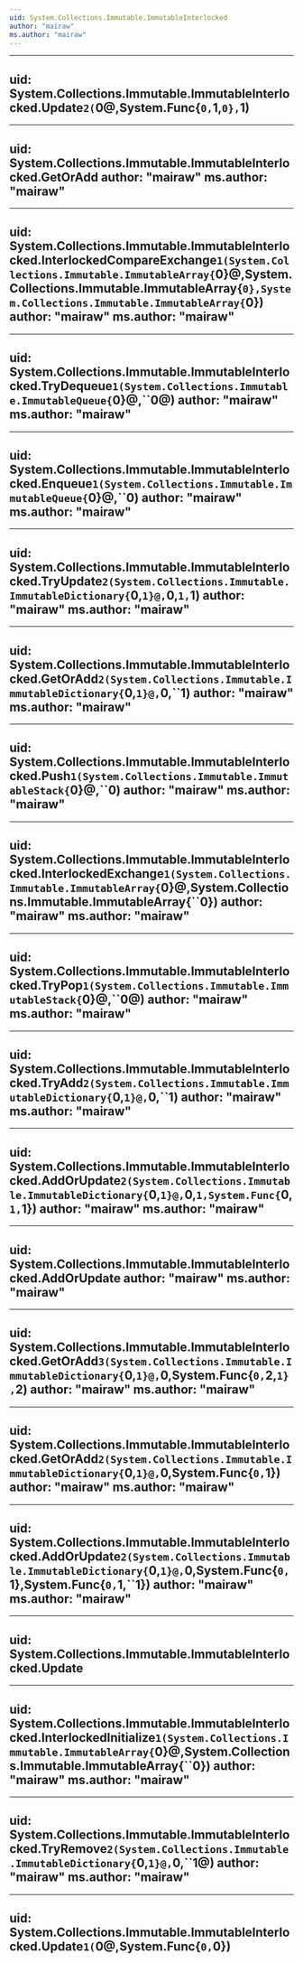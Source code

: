 ```yaml
---
uid: System.Collections.Immutable.ImmutableInterlocked
author: "mairaw"
ms.author: "mairaw"
---
```


---
uid: System.Collections.Immutable.ImmutableInterlocked.Update``2(``0@,System.Func{``0,``1,``0},``1)
---

---
uid: System.Collections.Immutable.ImmutableInterlocked.GetOrAdd
author: "mairaw"
ms.author: "mairaw"
---

---
uid: System.Collections.Immutable.ImmutableInterlocked.InterlockedCompareExchange``1(System.Collections.Immutable.ImmutableArray{``0}@,System.Collections.Immutable.ImmutableArray{``0},System.Collections.Immutable.ImmutableArray{``0})
author: "mairaw"
ms.author: "mairaw"
---

---
uid: System.Collections.Immutable.ImmutableInterlocked.TryDequeue``1(System.Collections.Immutable.ImmutableQueue{``0}@,``0@)
author: "mairaw"
ms.author: "mairaw"
---

---
uid: System.Collections.Immutable.ImmutableInterlocked.Enqueue``1(System.Collections.Immutable.ImmutableQueue{``0}@,``0)
author: "mairaw"
ms.author: "mairaw"
---

---
uid: System.Collections.Immutable.ImmutableInterlocked.TryUpdate``2(System.Collections.Immutable.ImmutableDictionary{``0,``1}@,``0,``1,``1)
author: "mairaw"
ms.author: "mairaw"
---

---
uid: System.Collections.Immutable.ImmutableInterlocked.GetOrAdd``2(System.Collections.Immutable.ImmutableDictionary{``0,``1}@,``0,``1)
author: "mairaw"
ms.author: "mairaw"
---

---
uid: System.Collections.Immutable.ImmutableInterlocked.Push``1(System.Collections.Immutable.ImmutableStack{``0}@,``0)
author: "mairaw"
ms.author: "mairaw"
---

---
uid: System.Collections.Immutable.ImmutableInterlocked.InterlockedExchange``1(System.Collections.Immutable.ImmutableArray{``0}@,System.Collections.Immutable.ImmutableArray{``0})
author: "mairaw"
ms.author: "mairaw"
---

---
uid: System.Collections.Immutable.ImmutableInterlocked.TryPop``1(System.Collections.Immutable.ImmutableStack{``0}@,``0@)
author: "mairaw"
ms.author: "mairaw"
---

---
uid: System.Collections.Immutable.ImmutableInterlocked.TryAdd``2(System.Collections.Immutable.ImmutableDictionary{``0,``1}@,``0,``1)
author: "mairaw"
ms.author: "mairaw"
---

---
uid: System.Collections.Immutable.ImmutableInterlocked.AddOrUpdate``2(System.Collections.Immutable.ImmutableDictionary{``0,``1}@,``0,``1,System.Func{``0,``1,``1})
author: "mairaw"
ms.author: "mairaw"
---

---
uid: System.Collections.Immutable.ImmutableInterlocked.AddOrUpdate
author: "mairaw"
ms.author: "mairaw"
---

---
uid: System.Collections.Immutable.ImmutableInterlocked.GetOrAdd``3(System.Collections.Immutable.ImmutableDictionary{``0,``1}@,``0,System.Func{``0,``2,``1},``2)
author: "mairaw"
ms.author: "mairaw"
---

---
uid: System.Collections.Immutable.ImmutableInterlocked.GetOrAdd``2(System.Collections.Immutable.ImmutableDictionary{``0,``1}@,``0,System.Func{``0,``1})
author: "mairaw"
ms.author: "mairaw"
---

---
uid: System.Collections.Immutable.ImmutableInterlocked.AddOrUpdate``2(System.Collections.Immutable.ImmutableDictionary{``0,``1}@,``0,System.Func{``0,``1},System.Func{``0,``1,``1})
author: "mairaw"
ms.author: "mairaw"
---

---
uid: System.Collections.Immutable.ImmutableInterlocked.Update
---

---
uid: System.Collections.Immutable.ImmutableInterlocked.InterlockedInitialize``1(System.Collections.Immutable.ImmutableArray{``0}@,System.Collections.Immutable.ImmutableArray{``0})
author: "mairaw"
ms.author: "mairaw"
---

---
uid: System.Collections.Immutable.ImmutableInterlocked.TryRemove``2(System.Collections.Immutable.ImmutableDictionary{``0,``1}@,``0,``1@)
author: "mairaw"
ms.author: "mairaw"
---

---
uid: System.Collections.Immutable.ImmutableInterlocked.Update``1(``0@,System.Func{``0,``0})
---
